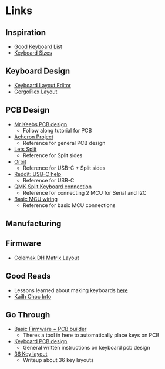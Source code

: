# Links

## Inspiration

- [Good Keyboard List](https://github.com/BenRoe/awesome-mechanical-keyboard/blob/master/docs/README.md)
- [Keyboard Sizes](https://www.keebtalk.com/t/standard-keyboard-sizes-layouts/60)

## Keyboard Design

- [Keyboard Layout Editor](http://www.keyboard-layout-editor.com/)
- [GergoPlex Layout](http://www.keyboard-layout-editor.com/#/gists/6a12f505b882bd89a9d1e20826c34d53)

## PCB Design

- [Mr Keebs PCB design](https://www.youtube.com/watch?v=Nk0egpDFqRA&ab_channel=MrKeebs)
  - Follow along tutorial for PCB
- [Acheron Project](https://acheronproject.com/)
  - Reference for general PCB design
- [Lets Split](https://github.com/climbalima/let-s-Split-v2)
  - Reference for Split sides
- [Orbit](https://github.com/ai03-2725/Orbit)
  - Reference for USB-C + Split sides
- [Reddit: USB-C help](https://www.reddit.com/r/KiCad/comments/9ihgbx/question_about_custom_keyboard_pcb/)
  - Reference for USB-C
- [QMK Split Keyboard connection](https://qmk.fm/keyboards/lets_split/)
  - Reference for connecting 2 MCU for Serial and I2C
- [Basic MCU wiring](https://www.avrfreaks.net/forum/which-decoupling-caps-atmega32u4)
  - Reference for basic MCU connections

## Manufacturing

## Firmware

- [Colemak DH Matrix Layout](https://colemakmods.github.io/mod-dh/keyboards.html#matrix-keyboards)

## Good Reads

- Lessons learned about making keyboards [here](https://kevinlynagh.com/keyboards/)
- [Kailh Choc Info](https://www.reddit.com/r/MechanicalKeyboards/comments/8v5f9y/questions_about_kailh/)

## Go Through

- [Basic Firmware + PCB builder](https://builder.mrkeebs.com/)
  - Theres a tool in here to automatically place keys on PCB
- [Keyboard PCB design](https://github.com/ruiqimao/keyboard-pcb-guide)
  - General written instructions on keyboard pcb design
- [36 Key layout](https://peterxjang.com/blog/designing-a-36-key-custom-keyboard-layout.html)
  - Writeup about 36 key layouts
